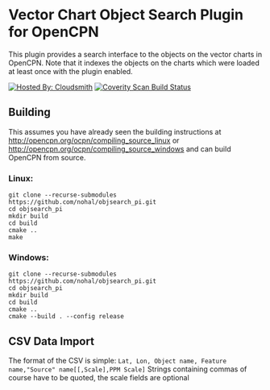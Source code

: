 # Vector Chart Object Search  Plugin for OpenCPN

This plugin provides a search interface to the objects on the vector charts in OpenCPN. Note that it indexes the objects on the charts which were loaded at least once with the plugin enabled.

[![Hosted By: Cloudsmith](https://img.shields.io/badge/OSS%20hosting%20by-cloudsmith-blue?logo=cloudsmith&style=flat-square)](https://cloudsmith.com)
[![Coverity Scan Build Status](https://scan.coverity.com/projects/3039/badge.svg)](https://scan.coverity.com/projects/nohal-objsearch_pi)

## Building

This assumes you have already seen the building instructions at http://opencpn.org/ocpn/compiling_source_linux or http://opencpn.org/ocpn/compiling_source_windows and can build OpenCPN from source.

### Linux:

```
git clone --recurse-submodules https://github.com/nohal/objsearch_pi.git
cd objsearch_pi
mkdir build
cd build
cmake ..
make
```
### Windows:

```
git clone --recurse-submodules https://github.com/nohal/objsearch_pi.git
cd objsearch_pi
mkdir build
cd build
cmake ..
cmake --build . --config release
```

## CSV Data Import

The format of the CSV is simple:
```Lat, Lon, Object name, Feature name,"Source" name[[,Scale],PPM Scale]```
Strings containing commas of course have to be quoted, the scale fields are optional
